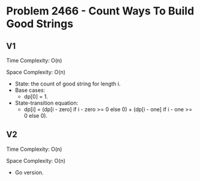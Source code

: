 # Problem 2466 - Count Ways To Build Good Strings

## V1

Time Complexity: O(n)

Space Complexity: O(n)

- State: the count of good string for length i.
- Base cases:
    - dp[0] = 1.
- State-transition equation:
    - dp[i] = (dp[i - zero] if i - zero >= 0 else 0) + (dp[i - one] if i - one >= 0 else 0).

## V2

Time Complexity: O(n)

Space Complexity: O(n)

- Go version.
